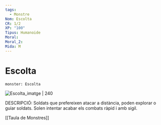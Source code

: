 ```yaml
---
tags:
  - Monstre
Nom: Escolta
CR: 1/2
XP: "100"
Tipus: Humanoide
Moral: 
Moral_2: 
Mida: M
---
```

# Escolta

```statblock
monster: Escolta
```

![Escolta_imatge | 240](https://i.pinimg.com/564x/36/e2/5a/36e25af339e70732f8f8b6446695fb08.jpg)

DESCRIPCIÓ: 
Soldats que prefereixen atacar a distància, poden explorar o guiar soldats. Solen intentar acabar els combats ràpid i amb sigil.

[[Taula de Monstres]]

